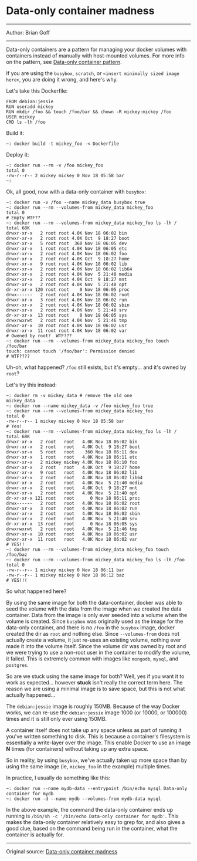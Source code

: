 # Data-only container madness


---

Author: Brian Goff

---

Data-only containers are a pattern for managing your docker volumes with containers instead of manually with host-mounted volumes. For more info on the pattern, see [Data-only container pattern](http://container42.com/2013/12/16/persistent-volumes-with-docker-container-as-volume-pattern/).

If you are using the `busybox`, `scratch`, or `<insert minimally sized image here>`, you are doing it wrong, and here's why.

Let's take this Dockerfile:

```
FROM debian:jessie
RUN useradd mickey
RUN mkdir /foo && touch /foo/bar && chown -R mickey:mickey /foo
USER mickey
CMD ls -lh /foo
```

Build it:

```
~: docker build -t mickey_foo -< Dockerfile
```

Deploy it:

```
~: docker run --rm -v /foo mickey_foo
total 0
-rw-r--r-- 2 mickey mickey 0 Nov 18 05:58 bar
~:
```

Ok, all good, now with a data-only container with `busybox`:

```
~: docker run -v /foo --name mickey_data busybox true
~: docker run --rm --volumes-from mickey_data mickey_foo
total 0
# Empty WTF??
~: docker run --rm --volumes-from mickey_data mickey_foo ls -lh /
total 68K
drwxr-xr-x   2 root root 4.0K Nov 18 06:02 bin
drwxr-xr-x   2 root root 4.0K Oct  9 18:27 boot
drwxr-xr-x   5 root root  360 Nov 18 06:05 dev
drwxr-xr-x   1 root root 4.0K Nov 18 06:05 etc
drwxr-xr-x   2 root root 4.0K Nov 18 06:02 foo
drwxr-xr-x   2 root root 4.0K Oct  9 18:27 home
drwxr-xr-x   9 root root 4.0K Nov 18 06:02 lib
drwxr-xr-x   2 root root 4.0K Nov 18 06:02 lib64
drwxr-xr-x   2 root root 4.0K Nov  5 21:40 media
drwxr-xr-x   2 root root 4.0K Oct  9 18:27 mnt
drwxr-xr-x   2 root root 4.0K Nov  5 21:40 opt
dr-xr-xr-x 120 root root    0 Nov 18 06:05 proc
drwx------   2 root root 4.0K Nov 18 06:02 root
drwxr-xr-x   3 root root 4.0K Nov 18 06:02 run
drwxr-xr-x   2 root root 4.0K Nov 18 06:02 sbin
drwxr-xr-x   2 root root 4.0K Nov  5 21:40 srv
dr-xr-xr-x  13 root root    0 Nov 18 06:05 sys
drwxrwxrwt   2 root root 4.0K Nov  5 21:46 tmp
drwxr-xr-x  10 root root 4.0K Nov 18 06:02 usr
drwxr-xr-x  11 root root 4.0K Nov 18 06:02 var
# Owened by root?  WTF???
~: docker run --rm --volumes-from mickey_data mickey_foo touch /foo/bar
touch: cannot touch '/foo/bar': Permission denied
# WTF????
```

Uh-oh, what happened? `/foo` still exists, but it's empty... and it's owned by `root`?

Let's try this instead:

```
~: docker rm -v mickey_data # remove the old one
mickey_data
~: docker run --name mickey_data -v /foo mickey_foo true
~: docker run --rm --volumes-from mickey_data mickey_foo
total 0
-rw-r--r-- 1 mickey mickey 0 Nov 18 05:58 bar
# Yes!
~: docker run --rm --volumes-from mickey_data mickey_foo ls -lh /
total 68K
drwxr-xr-x   2 root   root   4.0K Nov 18 06:02 bin
drwxr-xr-x   2 root   root   4.0K Oct  9 18:27 boot
drwxr-xr-x   5 root   root    360 Nov 18 06:11 dev
drwxr-xr-x   1 root   root   4.0K Nov 18 06:11 etc
drwxr-xr-x   2 mickey mickey 4.0K Nov 18 06:10 foo
drwxr-xr-x   2 root   root   4.0K Oct  9 18:27 home
drwxr-xr-x   9 root   root   4.0K Nov 18 06:02 lib
drwxr-xr-x   2 root   root   4.0K Nov 18 06:02 lib64
drwxr-xr-x   2 root   root   4.0K Nov  5 21:40 media
drwxr-xr-x   2 root   root   4.0K Oct  9 18:27 mnt
drwxr-xr-x   2 root   root   4.0K Nov  5 21:40 opt
dr-xr-xr-x 121 root   root      0 Nov 18 06:11 proc
drwx------   2 root   root   4.0K Nov 18 06:02 root
drwxr-xr-x   3 root   root   4.0K Nov 18 06:02 run
drwxr-xr-x   2 root   root   4.0K Nov 18 06:02 sbin
drwxr-xr-x   2 root   root   4.0K Nov  5 21:40 srv
dr-xr-xr-x  13 root   root      0 Nov 18 06:05 sys
drwxrwxrwt   2 root   root   4.0K Nov  5 21:46 tmp
drwxr-xr-x  10 root   root   4.0K Nov 18 06:02 usr
drwxr-xr-x  11 root   root   4.0K Nov 18 06:02 var
# YES!!
~: docker run --rm --volumes-from mickey_data mickey_foo touch /foo/baz
~: docker run --rm --volumes-from mickey_data mickey_foo ls -lh /foo
total 0
-rw-r--r-- 1 mickey mickey 0 Nov 18 06:11 bar
-rw-r--r-- 1 mickey mickey 0 Nov 18 06:12 baz
# YES!!!
```

So what happened here?

By using the same image for both the data-container, docker was able to seed the volume with the data from the image when we created the data container. Data from the image is only ever seeded into a volume when the volume is created. Since `busybox` was originally used as the image for the data-only container, and there is no `/foo` in the `busybox` image, docker created the dir as `root` and nothing else. Since `--volumes-from` does not actually create a volume, it just re-uses an existing volume, nothing ever made it into the volume itself. Since the volume dir was owned by root and we were trying to use a non-root user in the container to modify the volume, it failed.
This is extremely common with images like `mongodb`, `mysql`, and `postgres`.

So are we stuck using the same image for both? Well, yes if you want it to work as expected... however **stuck** isn't really the correct term here. The reason we are using a minimal image is to save space, but this is not what actually happened...

The `debian:jessie` image is roughly 150MB. Because of the way Docker works, we can re-use the `debian:jessie` image 1000 (or 10000, or 100000) times and it is still only ever using 150MB.

A container itself does not take up any space unless as part of running it you've written something to disk. This is because a container's filesystem is essentially a write-layer over the image. This enable Docker to use an image **N** times (for containers) without taking up any extra space.

So in reality, by using `busybox`, we've actually taken up more space than by using the same image (ie, `mickey_foo` in the example) multiple times.

In practice, I usually do something like this:

```
~: docker run --name mydb-data --entrypoint /bin/echo mysql Data-only container for mydb
~: docker run -d --name mydb --volumes-from mydb-data mysql
```

In the above example, the command the data-only container ends up running is `/bin/sh -c '/bin/echo Data-only container for mydb'`.
This makes the data-only container relatively easy to grep for, and also gives a good clue, based on the command being run in the container, what the container is actually for.

---

Original source: [Data-only container madness](http://container42.com/2014/11/18/data-only-container-madness/)